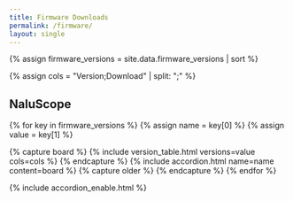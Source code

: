 ```yaml
---
title: Firmware Downloads
permalink: /firmware/
layout: single
---
```



{% assign firmware_versions = site.data.firmware_versions | sort %}

{% assign cols = "Version;Download" | split: ";" %}

## NaluScope

{% for key in firmware_versions %}
{% assign name = key[0] %}
{% assign value = key[1] %}

{% capture board %}
{% include version_table.html versions=value cols=cols %}
{% endcapture %}
{% include accordion.html name=name content=board %}
{% capture older %}
{% endcapture %}
{% endfor %}


{% include accordion_enable.html %}
